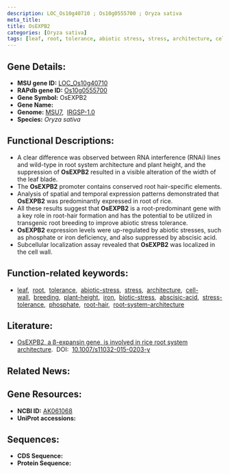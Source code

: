 ```yaml
---
description: LOC_Os10g40710 ; Os10g0555700 ; Oryza sativa
meta_title:
title: OsEXPB2
categories: [Oryza sativa]
tags: [leaf, root, tolerance, abiotic stress, stress, architecture, cell wall, breeding, plant height, iron, biotic stress, abscisic acid, stress tolerance, phosphate, root hair, root system architecture]
---
```


## Gene Details:
- **MSU gene ID:** [LOC_Os10g40710](http://rice.uga.edu/cgi-bin/ORF_infopage.cgi?orf=LOC_Os10g40710)  
- **RAPdb gene ID:** [Os10g0555700](https://rapdb.dna.affrc.go.jp/locus/?name=Os10g0555700)  
- **Gene Symbol:** OsEXPB2
- **Gene Name:**
- **Genome:**  [MSU7](http://rice.uga.edu/),&nbsp;&nbsp;[IRGSP-1.0](https://rapdb.dna.affrc.go.jp/download/irgsp1.html)
- **Species:** *Oryza sativa*

## Functional Descriptions:
   - A clear difference was observed between RNA interference (RNAi) lines and wild-type in root system architecture and plant height, and the suppression of **OsEXPB2** resulted in a visible alteration of the width of the leaf blade.
   - The **OsEXPB2** promoter contains conserved root hair-specific elements.
   - Analysis of spatial and temporal expression patterns demonstrated that **OsEXPB2** was predominantly expressed in root of rice.
   - All these results suggest that **OsEXPB2** is a root-predominant gene with a key role in root-hair formation and has the potential to be utilized in transgenic root breeding to improve abiotic stress tolerance.
   - **OsEXPB2** expression levels were up-regulated by abiotic stresses, such as phosphate or iron deficiency, and also suppressed by abscisic acid.
   - Subcellular localization assay revealed that **OsEXPB2** was localized in the cell wall.

## Function-related keywords:
   - [leaf](/tags/leaf/),&nbsp;&nbsp;[root](/tags/root/),&nbsp;&nbsp;[tolerance](/tags/tolerance/),&nbsp;&nbsp;[abiotic-stress](/tags/abiotic-stress/),&nbsp;&nbsp;[stress](/tags/stress/),&nbsp;&nbsp;[architecture](/tags/architecture/),&nbsp;&nbsp;[cell-wall](/tags/cell-wall/),&nbsp;&nbsp;[breeding](/tags/breeding/),&nbsp;&nbsp;[plant-height](/tags/plant-height/),&nbsp;&nbsp;[iron](/tags/iron/),&nbsp;&nbsp;[biotic-stress](/tags/biotic-stress/),&nbsp;&nbsp;[abscisic-acid](/tags/abscisic-acid/),&nbsp;&nbsp;[stress-tolerance](/tags/stress-tolerance/),&nbsp;&nbsp;[phosphate](/tags/phosphate/),&nbsp;&nbsp;[root-hair](/tags/root-hair/),&nbsp;&nbsp;[root-system-architecture](/tags/root-system-architecture/)

## Literature:
   - [OsEXPB2, a β-expansin gene, is involved in rice root system architecture](https://www.doi.org/10.1007/s11032-015-0203-y).&nbsp;&nbsp;DOI:&nbsp;&nbsp;[10.1007/s11032-015-0203-y](https://www.doi.org/10.1007/s11032-015-0203-y)

## Related News:

## Gene Resources:
- **NCBI ID:**  [AK061068](http://www.ncbi.nlm.nih.gov/nuccore/AK061068)
- **UniProt accessions:** [](https://www.uniprot.org/uniprotkb//entry)

## Sequences:
- **CDS Sequence:**
- **Protein Sequence:**
